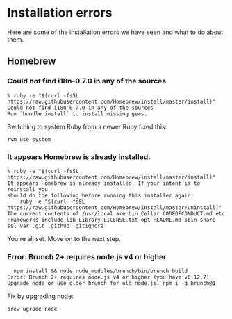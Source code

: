 # Installation errors

Here are some of the installation errors we have seen and what to do about them.

## Homebrew

### Could not find i18n-0.7.0 in any of the sources

    % ruby -e "$(curl -fsSL https://raw.githubusercontent.com/Homebrew/install/master/install)"
    Could not find i18n-0.7.0 in any of the sources
    Run `bundle install` to install missing gems.

Switching to system Ruby from a newer Ruby fixed this:

    rvm use system

### It appears Homebrew is already installed.

    % ruby -e "$(curl -fsSL https://raw.githubusercontent.com/Homebrew/install/master/install)"
    It appears Homebrew is already installed. If your intent is to reinstall you
    should do the following before running this installer again:
        ruby -e "$(curl -fsSL https://raw.githubusercontent.com/Homebrew/install/master/uninstall)"
    The current contents of /usr/local are bin Cellar CODEOFCONDUCT.md etc Frameworks include lib Library LICENSE.txt opt README.md sbin share ssl var .git .github .gitignore

You're all set. Move on to the next step.

### Error: Brunch 2+ requires node.js v4 or higher

      npm install && node node_modules/brunch/bin/brunch build
    Error: Brunch 2+ requires node.js v4 or higher (you have v0.12.7) Upgrade node or use older brunch for old node.js: npm i -g brunch@1

Fix by upgrading node:

    brew ugrade node



